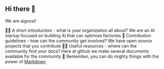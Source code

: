 ## Hi there 👋

We are aignosi!

🙋‍♀️ A short introduction - what is your organization all about? We are an AI startup focused on building AI that can optimize factories
🌈 Contribution guidelines - how can the community get involved? We have open source projects that you contribute
👩‍💻 Useful resources - where can the community find your docs? Here at github we make several documents available for the community
🧙 Remember, you can do mighty things with the power of [Markdown](https://docs.github.com/github/writing-on-github/getting-started-with-writing-and-formatting-on-github/basic-writing-and-formatting-syntax)

